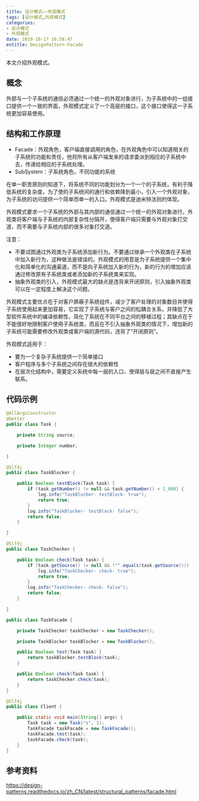 ```yaml
---
title: 设计模式——外观模式
tags: [设计模式,外观模式]
categories:
- 设计模式
- 外观模式
date: 2019-10-17 16:58:47
entitle: DesignPattern-Facade
---
```


本文介绍外观模式。

<!--more-->

## 概念

外部与一个子系统的通信必须通过一个统一的外观对象进行，为子系统中的一组接口提供一个一致的界面，外观模式定义了一个高层的接口，这个接口使得这一子系统更加容易使用。

## 结构和工作原理

* Facade：外观角色，客户端直接调用的角色，在外观角色中可以知道相关的子系统的功能和责任，他将所有从客户端发来的请求委派到相应的子系统中去，传递给相应的子系统处理。
* SubSystem：子系统角色，不同功能的系统

在单一职责原则的知道下，将系统不同的功能划分为一个一个的子系统，有利于降低系统的复杂度，为了使的子系统间的通行和依赖降到最小，引入一个外观对象，为子系统的访问提供一个简单而单一的入口。外观模式是迪米特法则的体现。

外观模式要求一个子系统的外部与其内部的通信通过一个统一的外观对象进行，外观类将客户端与子系统的内部复杂性分隔开，使得客户端只需要与外观对象打交道，而不需要与子系统内部的很多对象打交道。

注意：
* 不要试图通过外观类为子系统添加新行为。不要通过继承一个外观类在子系统中加入新行为，这种做法是错误的。外观模式的用意是为子系统提供一个集中化和简单化的沟通渠道，而不是向子系统加入新的行为，新的行为的增加应该通过修改原有子系统类或者添加新的子系统类来实现。
* 抽象外观类的引入，外观模式最大的缺点是违背来开闭原则，引入抽象外观类可以在一定程度上解决这个问题。

外观模式主要优点在于对客户屏蔽子系统组件，减少了客户处理的对象数目并使得子系统使用起来更加容易，它实现了子系统与客户之间的松耦合关系，并降低了大型软件系统中的编译依赖性，简化了系统在不同平台之间的移植过程；其缺点在于不能很好地限制客户使用子系统类，而且在不引入抽象外观类的情况下，增加新的子系统可能需要修改外观类或客户端的源代码，违背了“开闭原则”。

外观模式适用于：
* 要为一个复杂子系统提供一个简单接口
* 客户程序与多个子系统之间存在很大的依赖性
* 在层次化结构中，需要定义系统中每一层的入口，使得层与层之间不直接产生联系。

## 代码示例

```java
@AllArgsConstructor
@Getter
public class Task {

    private String source;

    private Integer number;

}
```

```java
@Slf4j
public class TaskBlocker {

    public Boolean testBlock(Task task) {
        if (task.getNumber() != null && task.getNumber() < 1_000) {
            log.info("TaskBlocker- testBlock- true");
            return true;
        }
        log.info("TaskBlocker- testBlock- false");
        return false;
    }

}
```

```java
@Slf4j
public class TaskChecker {

    public Boolean check(Task task) {
        if (task.getSource() != null && !"".equals(task.getSource())) {
            log.info("TaskChecker- check- true");
            return true;
        }
        log.info("TaskChecker- check- false");
        return false;
    }

}
```

```java
public class TaskFacade {

    private TaskChecker taskChecker = new TaskChecker();

    private TaskBlocker taskBlocker = new TaskBlocker();

    public Boolean test(Task task) {
        return taskBlocker.testBlock(task);
    }

    public Boolean check(Task task) {
        return taskChecker.check(task);
    }
}
```

```java
@Slf4j
public class Client {

    public static void main(String[] args) {
        Task task = new Task("s", 1);
        TaskFacade taskFacade = new TaskFacade();
        taskFacade.test(task);
        taskFacade.check(task);
    }
}
```
## 参考资料

<https://design-patterns.readthedocs.io/zh_CN/latest/structural_patterns/facade.html>
